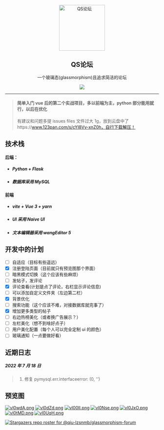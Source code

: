 <p align="center">
 <img width="150px" src="https://s1.ax1x.com/2022/07/17/j5IS74.png" align="center" alt="QS论坛" />
 <h2 align="center">QS论坛</h2>
 <p align="center">一个玻璃态(glassmorphism)且追求简洁的论坛</p>
<p align="center"><a href="https://www.oscs1024.com/project/oscs/qiu-lzsnmb/glassmorphism-forum?ref=badge_small" alt="OSCS Status"><img src="https://www.oscs1024.com/platform/badge/qiu-lzsnmb/glassmorphism-forum.svg?size=small"/></a></p>

---

> #### 简单入门 vue 后的第二个实战项目，多以前端为主，python 部分能用就行，以后在优化
>
> 有建议和问题多提 issues
> files 文件过大 1g，放到云盘中了https://www.123pan.com/s/cYI8Vv-xnZ0h，自行下载解压！

## 技术栈

#### 后端：

- ##### Python + Flask

- ##### 数据库采用 MySQL

#### 前端

- ##### vite + Vue 3 + yarn

- ##### UI 采用 **_Naive UI_**

- ##### 文本编辑器采用 wangEditor 5

## 开发中的计划

- [ ] 自适应（目标有些遥远）
- [x] 注册登陆页面（目前就只有预览图那个界面）
- [ ] 暗黑模式切换（这个应该有些麻烦）
- [ ] 发帖子，发评论
- [x] 评论查看(计划是点了评论，右栏显示评论信息)
- [ ] 可以添加自定义文件夹（左边第二栏）
- [x] 背景优化
- [ ] 搜索功能（这个应该不难，对接数据库就完事了）
- [x] 增加更多类型的帖子
- [ ] 右边热榜美化（或者换广告展示？）
- [ ] 左栏美化（想不到啥好点子）
- [ ] 用户美化配置（每个人可以完全定制 ui 的颜色）
- [ ] 玻璃通知（一点要做好看）

## 近期日志

##### 2022 年 7 月 18 日

> 1. 修复 pymysql.err.interfaceerror: (0, '')

## 预览图

[![vl0wdA.png](https://s1.ax1x.com/2022/08/09/vl0wdA.png)](https://s1.ax1x.com/2022/08/09/vl0wdA.png)
[![vl0dZd.png](https://s1.ax1x.com/2022/08/09/vl0dZd.png)](https://s1.ax1x.com/2022/08/09/vl0dZd.png)
[![vl00II.png](https://s1.ax1x.com/2022/08/09/vl00II.png)](https://s1.ax1x.com/2022/08/09/vl00II.png)
[![vl0Nse.png](https://s1.ax1x.com/2022/08/09/vl0Nse.png)](https://s1.ax1x.com/2022/08/09/vl0Nse.png)
[![vl0JxO.png](https://s1.ax1x.com/2022/08/09/vl0JxO.png)](https://s1.ax1x.com/2022/08/09/vl0JxO.png)
[![vl0tMD.png](https://s1.ax1x.com/2022/08/09/vl0tMD.png)](https://s1.ax1x.com/2022/08/09/vl0tMD.png)
[![vl0UqH.png](https://s1.ax1x.com/2022/08/09/vl0UqH.png)](https://s1.ax1x.com/2022/08/09/vl0UqH.png)

[![Stargazers repo roster for @qiu-lzsnmb/glassmorphism-forum](https://reporoster.com/stars/qiu-lzsnmb/glassmorphism-forum)](https://github.com/qiu-lzsnmb/glassmorphism-forum/stargazers)
